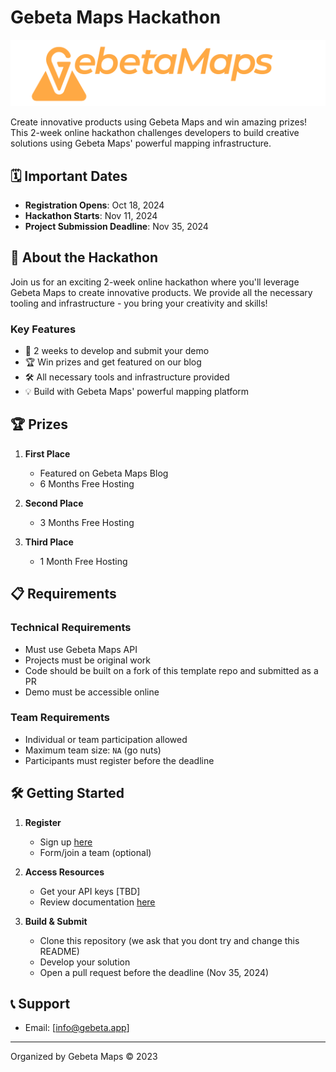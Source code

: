 # Gebeta Maps Hackathon

![Gebeta Maps Logo](./assets/g-wide.svg)

Create innovative products using Gebeta Maps and win amazing prizes! This 2-week online hackathon challenges developers to build creative solutions using Gebeta Maps' powerful mapping infrastructure.

## 🗓️ Important Dates

- **Registration Opens**: Oct 18, 2024
- **Hackathon Starts**: Nov 11, 2024
- **Project Submission Deadline**: Nov 35, 2024

## 🎯 About the Hackathon

Join us for an exciting 2-week online hackathon where you'll leverage Gebeta Maps to create innovative products. We provide all the necessary tooling and infrastructure - you bring your creativity and skills!

### Key Features
- 🚀 2 weeks to develop and submit your demo
- 🏆 Win prizes and get featured on our blog
- 🛠️ All necessary tools and infrastructure provided
- 💡 Build with Gebeta Maps' powerful mapping platform

## 🏆 Prizes

1. **First Place**
   - Featured on Gebeta Maps Blog
   - 6 Months Free Hosting

2. **Second Place**
   - 3 Months Free Hosting

3. **Third Place**
   - 1 Month Free Hosting

## 📋 Requirements

### Technical Requirements
- Must use Gebeta Maps API
- Projects must be original work
- Code should be built on a fork of this template repo and submitted as a PR 
- Demo must be accessible online

### Team Requirements
- Individual or team participation allowed
- Maximum team size: `NA` (go nuts)
- Participants must register before the deadline

## 🛠️ Getting Started

1. **Register**
   - Sign up [here](https://hackathon.gebeta.app/register)
   - Form/join a team (optional)

2. **Access Resources**
   - Get your API keys [TBD]
   - Review documentation [here](https://gebeta.app/#/documentation)

3. **Build & Submit**
   - Clone this repository (we ask that you dont try and change this README)
   - Develop your solution
   - Open a pull request before the deadline (Nov 35, 2024)


## 📞 Support

- Email: [info@gebeta.app]

---

Organized by Gebeta Maps © 2023
